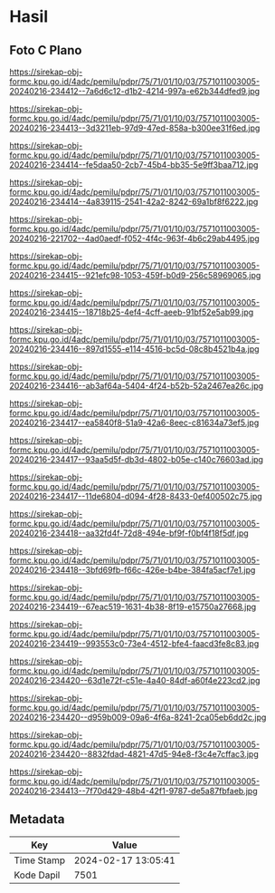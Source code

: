 # Hasil

## Foto C Plano

https://sirekap-obj-formc.kpu.go.id/4adc/pemilu/pdpr/75/71/01/10/03/7571011003005-20240216-234412--7a6d6c12-d1b2-4214-997a-e62b344dfed9.jpg

https://sirekap-obj-formc.kpu.go.id/4adc/pemilu/pdpr/75/71/01/10/03/7571011003005-20240216-234413--3d3211eb-97d9-47ed-858a-b300ee31f6ed.jpg

https://sirekap-obj-formc.kpu.go.id/4adc/pemilu/pdpr/75/71/01/10/03/7571011003005-20240216-234414--fe5daa50-2cb7-45b4-bb35-5e9ff3baa712.jpg

https://sirekap-obj-formc.kpu.go.id/4adc/pemilu/pdpr/75/71/01/10/03/7571011003005-20240216-234414--4a839115-2541-42a2-8242-69a1bf8f6222.jpg

https://sirekap-obj-formc.kpu.go.id/4adc/pemilu/pdpr/75/71/01/10/03/7571011003005-20240216-221702--4ad0aedf-f052-4f4c-963f-4b6c29ab4495.jpg

https://sirekap-obj-formc.kpu.go.id/4adc/pemilu/pdpr/75/71/01/10/03/7571011003005-20240216-234415--921efc98-1053-459f-b0d9-256c58969065.jpg

https://sirekap-obj-formc.kpu.go.id/4adc/pemilu/pdpr/75/71/01/10/03/7571011003005-20240216-234415--18718b25-4ef4-4cff-aeeb-91bf52e5ab99.jpg

https://sirekap-obj-formc.kpu.go.id/4adc/pemilu/pdpr/75/71/01/10/03/7571011003005-20240216-234416--897d1555-e114-4516-bc5d-08c8b4521b4a.jpg

https://sirekap-obj-formc.kpu.go.id/4adc/pemilu/pdpr/75/71/01/10/03/7571011003005-20240216-234416--ab3af64a-5404-4f24-b52b-52a2467ea26c.jpg

https://sirekap-obj-formc.kpu.go.id/4adc/pemilu/pdpr/75/71/01/10/03/7571011003005-20240216-234417--ea5840f8-51a9-42a6-8eec-c81634a73ef5.jpg

https://sirekap-obj-formc.kpu.go.id/4adc/pemilu/pdpr/75/71/01/10/03/7571011003005-20240216-234417--93aa5d5f-db3d-4802-b05e-c140c76603ad.jpg

https://sirekap-obj-formc.kpu.go.id/4adc/pemilu/pdpr/75/71/01/10/03/7571011003005-20240216-234417--11de6804-d094-4f28-8433-0ef400502c75.jpg

https://sirekap-obj-formc.kpu.go.id/4adc/pemilu/pdpr/75/71/01/10/03/7571011003005-20240216-234418--aa32fd4f-72d8-494e-bf9f-f0bf4f18f5df.jpg

https://sirekap-obj-formc.kpu.go.id/4adc/pemilu/pdpr/75/71/01/10/03/7571011003005-20240216-234418--3bfd69fb-f66c-426e-b4be-384fa5acf7e1.jpg

https://sirekap-obj-formc.kpu.go.id/4adc/pemilu/pdpr/75/71/01/10/03/7571011003005-20240216-234419--67eac519-1631-4b38-8f19-e15750a27668.jpg

https://sirekap-obj-formc.kpu.go.id/4adc/pemilu/pdpr/75/71/01/10/03/7571011003005-20240216-234419--993553c0-73e4-4512-bfe4-faacd3fe8c83.jpg

https://sirekap-obj-formc.kpu.go.id/4adc/pemilu/pdpr/75/71/01/10/03/7571011003005-20240216-234420--63d1e72f-c51e-4a40-84df-a60f4e223cd2.jpg

https://sirekap-obj-formc.kpu.go.id/4adc/pemilu/pdpr/75/71/01/10/03/7571011003005-20240216-234420--d959b009-09a6-4f6a-8241-2ca05eb6dd2c.jpg

https://sirekap-obj-formc.kpu.go.id/4adc/pemilu/pdpr/75/71/01/10/03/7571011003005-20240216-234420--8832fdad-4821-47d5-94e8-f3c4e7cffac3.jpg

https://sirekap-obj-formc.kpu.go.id/4adc/pemilu/pdpr/75/71/01/10/03/7571011003005-20240216-234413--7f70d429-48b4-42f1-9787-de5a87fbfaeb.jpg


## Metadata

| Key        | Value               |
| ---------- | ------------------- |
| Time Stamp | 2024-02-17 13:05:41 |
| Kode Dapil | 7501                |



